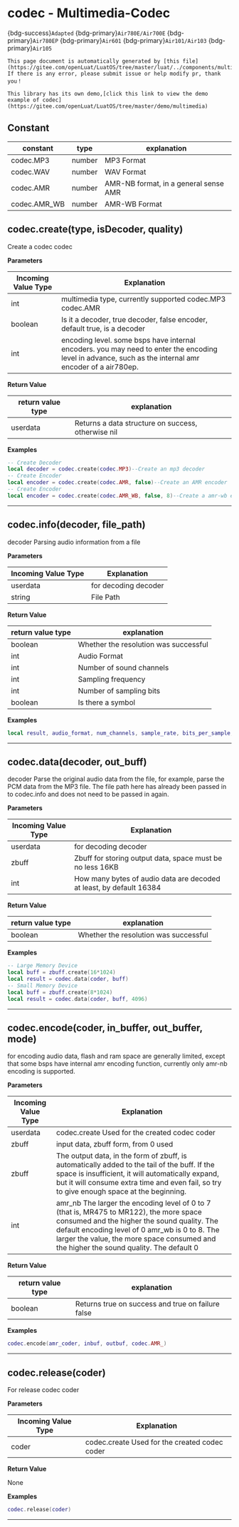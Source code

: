# codec - Multimedia-Codec

{bdg-success}`Adapted` {bdg-primary}`Air780E/Air700E` {bdg-primary}`Air780EP` {bdg-primary}`Air601` {bdg-primary}`Air101/Air103` {bdg-primary}`Air105`

```{note}
This page document is automatically generated by [this file](https://gitee.com/openLuat/LuatOS/tree/master/luat/../components/multimedia/luat_lib_multimedia_codec.c). If there is any error, please submit issue or help modify pr, thank you！
```

```{tip}
This library has its own demo,[click this link to view the demo example of codec](https://gitee.com/openLuat/LuatOS/tree/master/demo/multimedia)
```

## Constant

|constant | type | explanation|
|-|-|-|
|codec.MP3|number|MP3 Format|
|codec.WAV|number|WAV Format|
|codec.AMR|number|AMR-NB format, in a general sense AMR|
|codec.AMR_WB|number|AMR-WB Format|


## codec.create(type, isDecoder, quality)



Create a codec codec

**Parameters**

|Incoming Value Type | Explanation|
|-|-|
|int|multimedia type, currently supported codec.MP3 codec.AMR|
|boolean|Is it a decoder, true decoder, false encoder, default true, is a decoder|
|int|encoding level. some bsps have internal encoders. you may need to enter the encoding level in advance, such as the internal amr encoder of a air780ep.|

**Return Value**

|return value type | explanation|
|-|-|
|userdata|Returns a data structure on success, otherwise nil|

**Examples**

```lua
-- Create Decoder
local decoder = codec.create(codec.MP3)--Create an mp3 decoder
-- Create Encoder
local encoder = codec.create(codec.AMR, false)--Create an AMR encoder
-- Create Encoder
local encoder = codec.create(codec.AMR_WB, false, 8)--Create a amr-wb encoder with the default encoding level 8

```

---

## codec.info(decoder, file_path)



decoder Parsing audio information from a file

**Parameters**

|Incoming Value Type | Explanation|
|-|-|
|userdata|for decoding decoder|
|string|File Path|

**Return Value**

|return value type | explanation|
|-|-|
|boolean|Whether the resolution was successful|
|int|Audio Format|
|int|Number of sound channels|
|int|Sampling frequency|
|int|Number of sampling bits|
|boolean|Is there a symbol|

**Examples**

```lua
local result, audio_format, num_channels, sample_rate, bits_per_sample, is_signed= codec.info(coder, "xxx")

```

---

## codec.data(decoder, out_buff)



decoder Parse the original audio data from the file, for example, parse the PCM data from the MP3 file. The file path here has already been passed in to codec.info and does not need to be passed in again.

**Parameters**

|Incoming Value Type | Explanation|
|-|-|
|userdata|for decoding decoder|
|zbuff|Zbuff for storing output data, space must be no less 16KB|
|int|How many bytes of audio data are decoded at least, by default 16384|

**Return Value**

|return value type | explanation|
|-|-|
|boolean|Whether the resolution was successful|

**Examples**

```lua
-- Large Memory Device
local buff = zbuff.create(16*1024)
local result = codec.data(coder, buff)
-- Small Memory Device
local buff = zbuff.create(8*1024)
local result = codec.data(coder, buff, 4096)

```

---

## codec.encode(coder, in_buffer, out_buffer, mode)



for encoding audio data, flash and ram space are generally limited, except that some bsps have internal amr encoding function, currently only amr-nb encoding is supported.

**Parameters**

|Incoming Value Type | Explanation|
|-|-|
|userdata|codec.create Used for the created codec coder|
|zbuff|input data, zbuff form, from 0 used|
|zbuff|The output data, in the form of zbuff, is automatically added to the tail of the buff. If the space is insufficient, it will automatically expand, but it will consume extra time and even fail, so try to give enough space at the beginning.|
|int|amr_nb The larger the encoding level of 0 to 7 (that is, MR475 to MR122), the more space consumed and the higher the sound quality. The default encoding level of 0 amr_wb is 0 to 8. The larger the value, the more space consumed and the higher the sound quality. The default 0|

**Return Value**

|return value type | explanation|
|-|-|
|boolean|Returns true on success and true on failure false|

**Examples**

```lua
codec.encode(amr_coder, inbuf, outbuf, codec.AMR_)

```

---

## codec.release(coder)



For release codec coder

**Parameters**

|Incoming Value Type | Explanation|
|-|-|
|coder|codec.create Used for the created codec coder|

**Return Value**

None

**Examples**

```lua
codec.release(coder)

```

---

